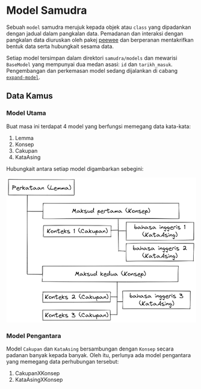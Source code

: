 # Model Samudra

Sebuah `model` samudra merujuk kepada objek atau `class` yang dipadankan dengan jadual dalam pangkalan data.
Pemadanan dan interaksi dengan pangkalan data diuruskan oleh
pakej [peewee](http://docs.peewee-orm.com/en/latest/index.html) dan berperanan mentakrifkan bentuk data serta hubungkait
sesama data.

Setiap model tersimpan dalam direktori `samudra/models` dan mewarisi `BaseModel` yang mempunyai dua medan asasi: `id`
dan `tarikh_masuk`. Pengembangan dan perkemasan model sedang dijalankan di
cabang [`expand-model`](https://github.com/Thaza-Kun/samudra/tree/expand-model/samudra).

## Data Kamus

### Model Utama

Buat masa ini terdapat 4 model yang berfungsi memegang data kata-kata:

1. Lemma
2. Konsep
3. Cakupan
4. KataAsing

Hubungkait antara setiap model digambarkan sebegini:

![](img/model-samudra.png)

### Model Pengantara

Model `Cakupan` dan `KataAsing` bersambungan dengan `Konsep` secara padanan banyak kepada banyak.
Oleh itu, perlunya ada model pengantara yang memegang data perhubungan tersebut:

1. CakupanXKonsep
2. KataAsingXKonsep